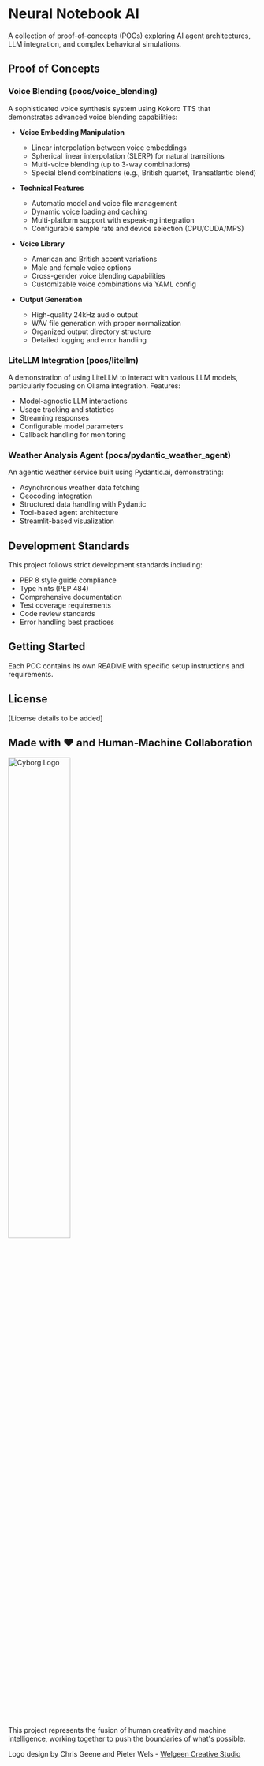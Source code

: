 # Neural Notebook AI

A collection of proof-of-concepts (POCs) exploring AI agent architectures, LLM integration, and complex behavioral simulations.

## Proof of Concepts

### Voice Blending (pocs/voice_blending)

A sophisticated voice synthesis system using Kokoro TTS that demonstrates advanced voice blending capabilities:

- **Voice Embedding Manipulation**

  - Linear interpolation between voice embeddings
  - Spherical linear interpolation (SLERP) for natural transitions
  - Multi-voice blending (up to 3-way combinations)
  - Special blend combinations (e.g., British quartet, Transatlantic blend)

- **Technical Features**

  - Automatic model and voice file management
  - Dynamic voice loading and caching
  - Multi-platform support with espeak-ng integration
  - Configurable sample rate and device selection (CPU/CUDA/MPS)

- **Voice Library**

  - American and British accent variations
  - Male and female voice options
  - Cross-gender voice blending capabilities
  - Customizable voice combinations via YAML config

- **Output Generation**
  - High-quality 24kHz audio output
  - WAV file generation with proper normalization
  - Organized output directory structure
  - Detailed logging and error handling

### LiteLLM Integration (pocs/litellm)

A demonstration of using LiteLLM to interact with various LLM models, particularly focusing on Ollama integration. Features:

- Model-agnostic LLM interactions
- Usage tracking and statistics
- Streaming responses
- Configurable model parameters
- Callback handling for monitoring

### Weather Analysis Agent (pocs/pydantic_weather_agent)

An agentic weather service built using Pydantic.ai, demonstrating:

- Asynchronous weather data fetching
- Geocoding integration
- Structured data handling with Pydantic
- Tool-based agent architecture
- Streamlit-based visualization

## Development Standards

This project follows strict development standards including:

- PEP 8 style guide compliance
- Type hints (PEP 484)
- Comprehensive documentation
- Test coverage requirements
- Code review standards
- Error handling best practices

## Getting Started

Each POC contains its own README with specific setup instructions and requirements.

## License

[License details to be added]

## Made with ❤️ and Human-Machine Collaboration

<img src="assets/cyborg.png" alt="Cyborg Logo" width="50%"/>

This project represents the fusion of human creativity and machine intelligence, working together to push the boundaries of what's possible.

Logo design by Chris Geene and Pieter Wels - [Welgeen Creative Studio](https://welgeen.nl/mmmlabel/)

